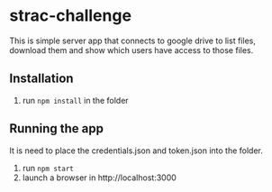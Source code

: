 # strac-challenge

This is simple server app that connects to google drive to list files, download them and show which users have access to those files.

## Installation
1. run `npm install` in the folder

## Running the app
It is need to place the credentials.json and token.json into the folder.

1. run `npm start`
2. launch a browser in http://localhost:3000
